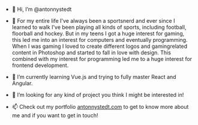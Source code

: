 - 👋 Hi, I’m @antonnystedt

- 👀 For my entire life I've always been a sportsnerd and ever since I learned to walk I've been playing all kinds of sports, including football, floorball and hockey. But in my teens I got a huge interest for gaming, this led me into an interest for computers and eventually programming. When I was gaming I loved to create different logos and gamingrelated content in Photoshop and started to fall in love with design. This combined with my interest for programming led me to a huge interest for frontend development.

- 🌱 I’m currently learning Vue.js and trying to fully master React and Angular.

- 💞️ I’m looking for any kind of project you think I might be interested in!

- 📫 Check out my portfolio <a href="https://antonnystedt.com/">antonnystedt.com</a> to get to know more about me and if you want to get in touch!

<!---
antonnystedt/antonnystedt is a ✨ special ✨ repository because its `README.md` (this file) appears on your GitHub profile.
You can click the Preview link to take a look at your changes.
--->
